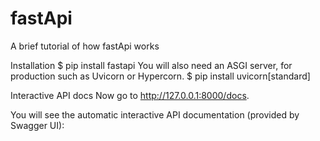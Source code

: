 # fastApi
A brief tutorial of how fastApi works 

Installation
$ pip install fastapi
You will also need an ASGI server, for production such as Uvicorn or Hypercorn.
$ pip install uvicorn[standard]

Interactive API docs
Now go to http://127.0.0.1:8000/docs.

You will see the automatic interactive API documentation (provided by Swagger UI):
